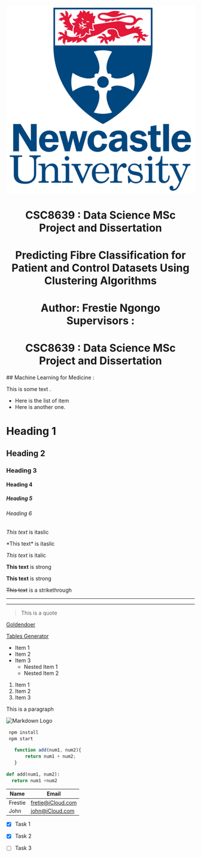 
![image info](./pictures/ncl.jpg) 


# 
<h1 align="center"> CSC8639 :  Data Science MSc Project and Dissertation </h1>
<h1 align="center"> Predicting Fibre Classification for Patient and Control Datasets Using Clustering Algorithms </h1>
<h1 align="center"> Author: Frestie Ngongo <br> Supervisors : </h1>
<h1 align="center"> CSC8639 :  Data Science MSc Project and Dissertation </h1>
## Machine Learning for Medicine : 


This is some text .

* Here is the list of item
* Here is another one.
<!-- Headings -->

# Heading 1
## Heading 2
### Heading 3
#### Heading 4
##### Heading 5
###### Heading 6


<!-- Italics -->
*This text* is itaslic

\*This text\* is itaslic

_This text_ is italic

<!-- Strong -->
__This text__ is strong

**This text** is strong

<!-- Strikethrough -->

~~This text~~ is a strikethrough

<!-- Horizontal rule -->
---

---

<!-- Blockquote -->
>This is a quote

<!-- Links -->

[Goldendoer](http://www.goldendoer.co.uk)

[Tables Generator](https://www.tablesgenerator.com/markdown_tables
"Table Generator")

<!-- UL -->
* Item 1
* Item 2
* Item 3
    * Nested Item 1
    * Nested Item 2

<!-- OL -->
1. Item 1
1. Item 2
12. Item 3

<!-- Inline code block -->

<p> This is a paragraph </p>

<!-- Images -->
![Markdown Logo](https://markdown-here.com/img/icon256.png)



<!-- Github Markdown -->
    
<!-- Code Blocks -->

```bash
 npm install 
 npm start
```

```javascript
   function add(num1, num2){
       return num1 + num2;
   }
```

```python
def add(num1, num2):
  return num1 +num2
```

<!-- Table -->

| Name       |  Email             |
|------------|--------------------|
| Frestie    |  fretie@iCloud.com |
| John       |  john@iCloud.com   |


<!-- Task List -->

* [x] Task 1
* [x] Task 2
* [ ] Task 3




